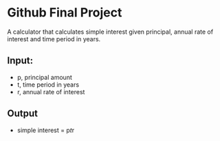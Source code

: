# Github Final Project
A calculator that calculates simple interest given principal, annual rate of interest and time period in years.
## Input:
   * p, principal amount
   * t, time period in years
   * r, annual rate of interest
## Output
   * simple interest = p*t*r
